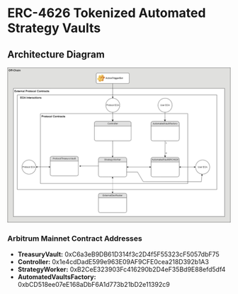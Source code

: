 # ERC-4626 Tokenized Automated Strategy Vaults

## Architecture Diagram

![Architecture Diagram](docs/architecture_diagram.png)

### Arbitrum Mainnet Contract Addresses

- **TreasuryVault:** 0xC6a3eB9DB61D314f3c2D4f5F55323cF5057dbF75
- **Controller:** 0x1e4cdDadE599e963E09AF9CFE0cea218D392b1A3
- **StrategyWorker:** 0xB2CeE323903Fc416290b2D4eF35Bd9E88efd5df4
- **AutomatedVaultsFactory:** 0xbCD518ee07eE168aDbF6A1d773b21bD2e11392c9

